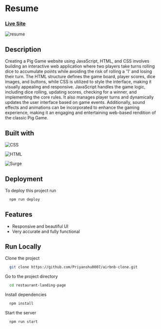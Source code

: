
# Resume
### [Live Site](https://scoring-game.surge.sh/)



![resume]()



## Description

Creating a Pig Game website using JavaScript, HTML, and CSS involves building an interactive web application where two players take turns rolling dice to accumulate points while avoiding the risk of rolling a '1' and losing their turn. The HTML structure defines the game board, player scores, dice images, and buttons, while CSS is utilized to style the interface, making it visually appealing and responsive. JavaScript handles the game logic, including dice rolling, updating scores, checking for a winner, and implementing the core rules. It also manages player turns and dynamically updates the user interface based on game events. Additionally, sound effects and animations can be incorporated to enhance the gaming experience, making it an engaging and entertaining web-based rendition of the classic Pig Game.



## Built with


![CSS](https://img.shields.io/badge/css-%231572B6.svg?style=flat-square&logo=css3&logoColor=white)

![HTML](https://img.shields.io/badge/HTML-%23E34F26.svg?style=flat-square&logo=html5&logoColor=white)


![Surge](https://img.shields.io/badge/surge-%23000000.svg?style=flat-square&logo=surge&logoColor=white)








## Deployment

To deploy this project run

```bash
  npm run deploy
```


## Features

- Responsive and beautiful UI
- Very accurate and fully functional



## Run Locally

Clone the project

```bash
  git clone https://github.com/Priyanshu0007/airbnb-clone.git
```

Go to the project directory

```bash
  cd restaurant-landing-page
```

Install dependencies

```bash
  npm install
```

Start the server

```bash
  npm run start
```


